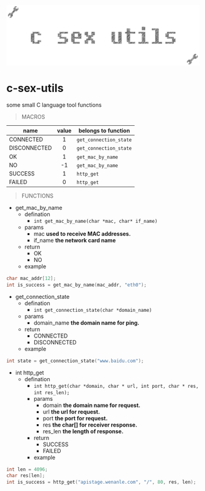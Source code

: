 ﻿![c-sex-utils](static/logo.gif)

# c-sex-utils

some small C language tool functions

> MACROS

|  name   |   value    | belongs to function |
|----------|:---------:|-------------|
| CONNECTED |  1 | `get_connection_state` |
| DISCONNECTED | 0 | `get_connection_state` |
| OK | 1 | `get_mac_by_name` |
| NO | -1 | `get_mac_by_name` |
| SUCCESS | 1 | `http_get` |
| FAILED | 0 | `http_get` |


> FUNCTIONS

- get_mac_by_name
  - defination
    - `int get_mac_by_name(char *mac, char* if_name)`
  - params
    - mac **used to receive MAC addresses.**
    - if_name **the network card name**
  - return
    - OK
    - NO
  - example

```c
char mac_addr[12];
int is_success = get_mac_by_name(mac_addr, "eth0");
```

- get_connection_state
  - defination
    - `int get_connection_state(char *domain_name)`
  - params
    - domain_name **the domain name for ping.**
  - return
    - CONNECTED
    - DISCONNECTED
  - example

```c
int state = get_connection_state("www.baidu.com");
```

- int http_get
  - defination
    - `int http_get(char *domain, char * url, int port, char * res, int res_len);`
    - params
      - domain **the domain name for request.**
      - url **the url for request.**
      - port **the port for request.**
      - res **the char[] for receiver response.**
      - res_len **the length of response.**
    - return
      - SUCCESS
      - FAILED
    - example

```c
int len = 4096;
char res[len];
int is_success = http_get("apistage.wenanle.com", "/", 80, res, len);
```
